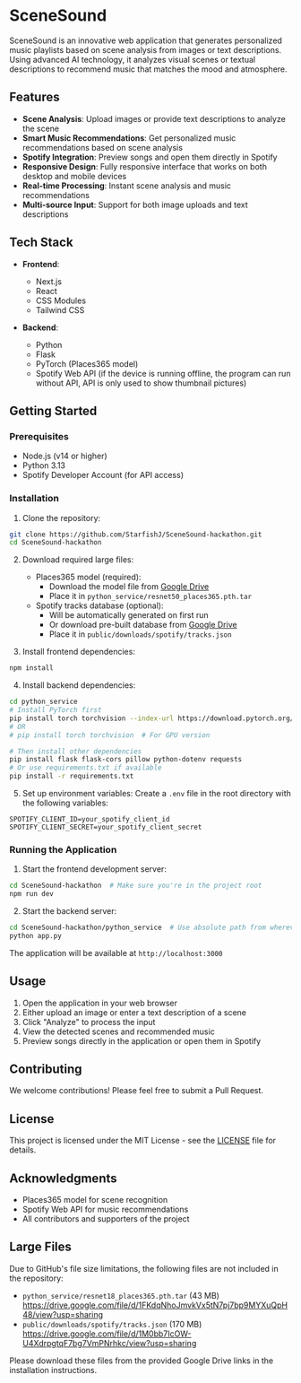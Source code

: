 # SceneSound

SceneSound is an innovative web application that generates personalized music playlists based on scene analysis from images or text descriptions. Using advanced AI technology, it analyzes visual scenes or textual descriptions to recommend music that matches the mood and atmosphere.

## Features

- **Scene Analysis**: Upload images or provide text descriptions to analyze the scene
- **Smart Music Recommendations**: Get personalized music recommendations based on scene analysis
- **Spotify Integration**: Preview songs and open them directly in Spotify
- **Responsive Design**: Fully responsive interface that works on both desktop and mobile devices
- **Real-time Processing**: Instant scene analysis and music recommendations
- **Multi-source Input**: Support for both image uploads and text descriptions

## Tech Stack

- **Frontend**:
  - Next.js
  - React
  - CSS Modules
  - Tailwind CSS

- **Backend**:
  - Python
  - Flask
  - PyTorch (Places365 model) 
  - Spotify Web API   (if the device is running offline, the program can run without API, API is only used to show thumbnail pictures)

## Getting Started

### Prerequisites

- Node.js (v14 or higher)
- Python 3.13
- Spotify Developer Account (for API access)

### Installation

1. Clone the repository:
```bash
git clone https://github.com/StarfishJ/SceneSound-hackathon.git
cd SceneSound-hackathon
```

2. Download required large files:
   - Places365 model (required):
     - Download the model file from [Google Drive](https://drive.google.com/file/d/1yNx-EQYbZJnNVh8-wF0dIjDxXZOYDxGE/view?usp=sharing)
     - Place it in `python_service/resnet50_places365.pth.tar`
   - Spotify tracks database (optional):
     - Will be automatically generated on first run
     - Or download pre-built database from [Google Drive](https://drive.google.com/file/d/1yNx-EQYbZJnNVh8-wF0dIjDxXZOYDxGE/view?usp=sharing)
     - Place it in `public/downloads/spotify/tracks.json`

3. Install frontend dependencies:
```bash
npm install
```

4. Install backend dependencies:
```bash
cd python_service
# Install PyTorch first
pip install torch torchvision --index-url https://download.pytorch.org/whl/cpu  # For CPU version
# OR
# pip install torch torchvision  # For GPU version

# Then install other dependencies
pip install flask flask-cors pillow python-dotenv requests
# Or use requirements.txt if available
pip install -r requirements.txt
```

5. Set up environment variables:
Create a `.env` file in the root directory with the following variables:
```env
SPOTIFY_CLIENT_ID=your_spotify_client_id
SPOTIFY_CLIENT_SECRET=your_spotify_client_secret
```

### Running the Application

1. Start the frontend development server:
```bash
cd SceneSound-hackathon  # Make sure you're in the project root
npm run dev
```

2. Start the backend server:
```bash
cd SceneSound-hackathon/python_service  # Use absolute path from wherever you are
python app.py
```

The application will be available at `http://localhost:3000`

## Usage

1. Open the application in your web browser
2. Either upload an image or enter a text description of a scene
3. Click "Analyze" to process the input
4. View the detected scenes and recommended music
5. Preview songs directly in the application or open them in Spotify

## Contributing

We welcome contributions! Please feel free to submit a Pull Request.

## License

This project is licensed under the MIT License - see the [LICENSE](LICENSE) file for details.

## Acknowledgments

- Places365 model for scene recognition
- Spotify Web API for music recommendations
- All contributors and supporters of the project

## Large Files
Due to GitHub's file size limitations, the following files are not included in the repository:
- `python_service/resnet18_places365.pth.tar` (43 MB)  https://drive.google.com/file/d/1FKdqNhoJmvkVx5tN7pj7bp9MYXuQpH48/view?usp=sharing
- `public/downloads/spotify/tracks.json` (170 MB)   https://drive.google.com/file/d/1M0bb7IcOW-U4XdrpgtqF7bg7VmPNrhkc/view?usp=sharing

Please download these files from the provided Google Drive links in the installation instructions.
